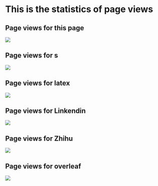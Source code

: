 # This is the statistics of page views

## Page views for this page
<a href="https://clustrmaps.com/site/1bvod"  title="Visit tracker"><img src="//www.clustrmaps.com/map_v2.png?d=c637jvEi6gsASv-PHWJo0hWzxCUMns0sh1UKjLnElCI&cl=ffffff" /></a>

## Page views for s
<a href="https://clustrmaps.com/site/1bvoc"  title="Visit tracker"><img src="//www.clustrmaps.com/map_v2.png?d=UNxCcqiiBlnt2_bl4VGgxLssty1FtXO_Objqan44SSQ&cl=ffffff" /></a>

## Page views for latex
<a href="https://clustrmaps.com/site/1bvoe"  title="Visit tracker"><img src="//www.clustrmaps.com/map_v2.png?d=T-g3HCE1cWG1_y6FZmrIJYRAue_2F7A0ev8MPFrNNDs&cl=ffffff" /></a>

## Page views for Linkendin
<a href="https://clustrmaps.com/site/1bvoq"  title="Visit tracker"><img src="//www.clustrmaps.com/map_v2.png?d=dw91v8PmGdDqELLUtowRmqAj3h3QzSa1VDXy3DigiEQ&cl=ffffff" /></a>

## Page views for Zhihu
<a href="https://clustrmaps.com/site/1bvor"  title="Visit tracker"><img src="//www.clustrmaps.com/map_v2.png?d=D0VmU-ndQtZ-j48MgjysHB9LLRK3B5xB-bj0zCXLJns&cl=ffffff" /></a>

## Page views for overleaf
<a href="https://clustrmaps.com/site/1bvpb"  title="Visit tracker"><img src="//www.clustrmaps.com/map_v2.png?d=B0uQIwer6lRhkn9FZTnMLYcBs-c3oNn64dbekzfwAzE&cl=ffffff" /></a>
